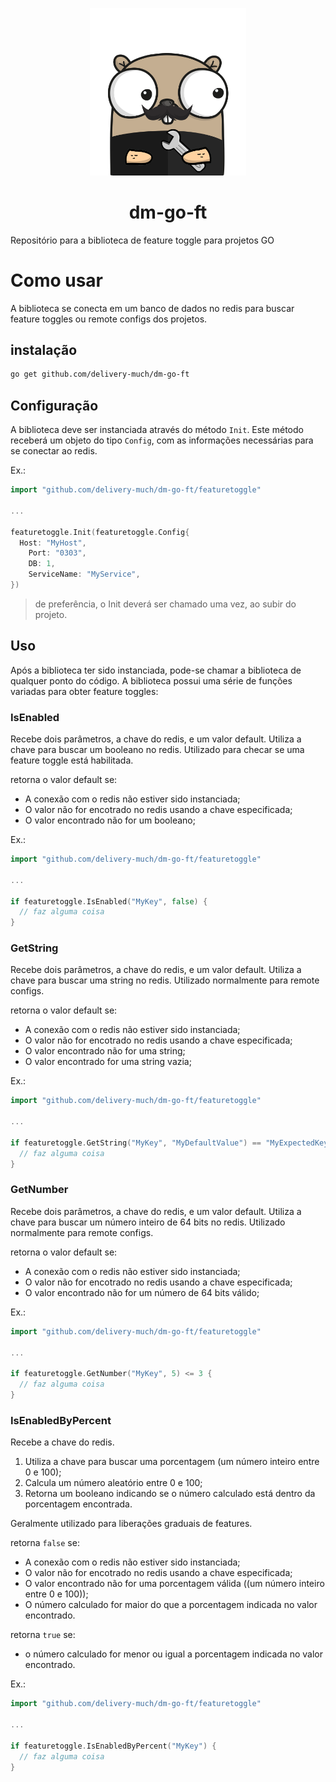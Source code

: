 <p align="center"><img src="assets/dm-go-ft.png" width="250"></p>

<h1 align="center">
  dm-go-ft
</h2>

Repositório para a biblioteca de feature toggle para projetos GO

# Como usar
A biblioteca se conecta em um banco de dados no redis para buscar feature toggles ou remote configs dos projetos.

## instalação
```bash
go get github.com/delivery-much/dm-go-ft
```

## Configuração
A biblioteca deve ser instanciada através do método `Init`.
Este método receberá um objeto do tipo `Config`, com as informações necessárias para se conectar ao redis.

Ex.:
```go
import "github.com/delivery-much/dm-go-ft/featuretoggle"

...

featuretoggle.Init(featuretoggle.Config{
  Host: "MyHost",
	Port: "0303",
	DB: 1,
	ServiceName: "MyService",
})
```

> de preferência, o Init deverá ser chamado uma vez, ao subir do projeto.

## Uso
Após a biblioteca ter sido instanciada, pode-se chamar a biblioteca de qualquer ponto do código.
A biblioteca possui uma série de funções variadas para obter feature toggles:

### IsEnabled
Recebe dois parâmetros, a chave do redis, e um valor default.
Utiliza a chave para buscar um booleano no redis.
Utilizado para checar se uma feature toggle está habilitada.

retorna o valor default se:
- A conexão com o redis não estiver sido instanciada;
- O valor não for encotrado no redis usando a chave especificada;
- O valor encontrado não for um booleano;

Ex.:
```go
import "github.com/delivery-much/dm-go-ft/featuretoggle"

...

if featuretoggle.IsEnabled("MyKey", false) {
  // faz alguma coisa
}
```

### GetString
Recebe dois parâmetros, a chave do redis, e um valor default.
Utiliza a chave para buscar uma string no redis.
Utilizado normalmente para remote configs.

retorna o valor default se:
- A conexão com o redis não estiver sido instanciada;
- O valor não for encotrado no redis usando a chave especificada;
- O valor encontrado não for uma string;
- O valor encontrado for uma string vazia;

Ex.:
```go
import "github.com/delivery-much/dm-go-ft/featuretoggle"

...

if featuretoggle.GetString("MyKey", "MyDefaultValue") == "MyExpectedKey" {
  // faz alguma coisa
}
```

### GetNumber
Recebe dois parâmetros, a chave do redis, e um valor default.
Utiliza a chave para buscar um número inteiro de 64 bits no redis.
Utilizado normalmente para remote configs.

retorna o valor default se:
- A conexão com o redis não estiver sido instanciada;
- O valor não for encotrado no redis usando a chave especificada;
- O valor encontrado não for um número de 64 bits válido;

Ex.:
```go
import "github.com/delivery-much/dm-go-ft/featuretoggle"

...

if featuretoggle.GetNumber("MyKey", 5) <= 3 {
  // faz alguma coisa
}
```

### IsEnabledByPercent
Recebe a chave do redis.
1. Utiliza a chave para buscar uma porcentagem (um número inteiro entre 0 e 100);
2. Calcula um número aleatório entre 0 e 100;
3. Retorna um booleano indicando se o número calculado está dentro da porcentagem encontrada.

Geralmente utilizado para liberações graduais de features.

retorna `false` se:
- A conexão com o redis não estiver sido instanciada;
- O valor não for encotrado no redis usando a chave especificada;
- O valor encontrado não for uma porcentagem válida ((um número inteiro entre 0 e 100));
- O número calculado for maior do que a porcentagem indicada no valor encontrado.

retorna `true` se:
- o número calculado for menor ou igual a porcentagem indicada no valor encontrado.

Ex.:
```go
import "github.com/delivery-much/dm-go-ft/featuretoggle"

...

if featuretoggle.IsEnabledByPercent("MyKey") {
  // faz alguma coisa
}
```
